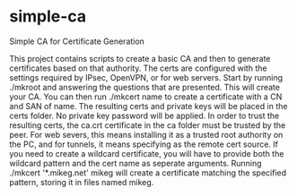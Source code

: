 # simple-ca

Simple CA for Certificate Generation

This project contains scripts to create a basic CA and then to generate certificates
based on that authority. The certs are configured with the settings required by IPsec,
OpenVPN, or for web servers. Start by running ./mkroot and answering the questions that
are presented. This will create your CA. You can then run ./mkcert name to create a
certificate with a CN and SAN of name. The resulting certs and private keys will be
placed in the certs folder. No private key password will be applied. In order to trust
the resulting certs, the ca.crt certificate in the ca folder must be trusted by the
peer. For web severs, this means installing it as a trusted root authority on the PC,
and for tunnels, it means specifying as the remote cert source. If you need to create
a wildcard certificate, you will have to provide both the wildcard pattern and the cert
name as seperate arguments. Running ./mkcert '*.mikeg.net' mikeg will create a certificate
matching the specified pattern, storing it in files named mikeg.

